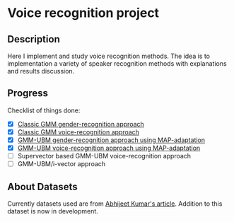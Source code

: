 # Voice recognition project

## Description

Here I implement and study voice recognition methods.
The idea is to implementation a variety of speaker recognition methods with explanations and results discussion.

## Progress

Checklist of things done:

- [x] [Classic GMM gender-recognition approach](classic_gmm_gr.ipynb)
- [x] [Classic GMM voice-recognition approach](classic_gmm_vr.ipynb)
- [x] [GMM-UBM gender-recognition approach using MAP-adaptation](map_adaptation_gr.ipynb)
- [x] [GMM-UBM voice-recognition approach using MAP-adaptation](map_adaptation_vr.ipynb)
- [ ] Supervector based GMM-UBM voice-recognition approach
- [ ] GMM-UBM/i-vector approach

## About Datasets

Currently datasets used are from [Abhijeet Kumar's article](https://appliedmachinelearning.blog/2017/11/14/spoken-speaker-identification-based-on-gaussian-mixture-models-python-implementation/).
Addition to this dataset is now in development.
